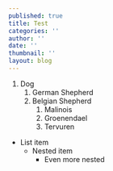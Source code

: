 ```yaml
---
published: true
title: Test
categories: ''
author: ''
date: ''
thumbnail: ''
layout: blog
---
```

1. Dog
    1. German Shepherd
    2. Belgian Shepherd
        1. Malinois
        2. Groenendael
        3. Tervuren
    
- List item
  - Nested item
    - Even more nested
